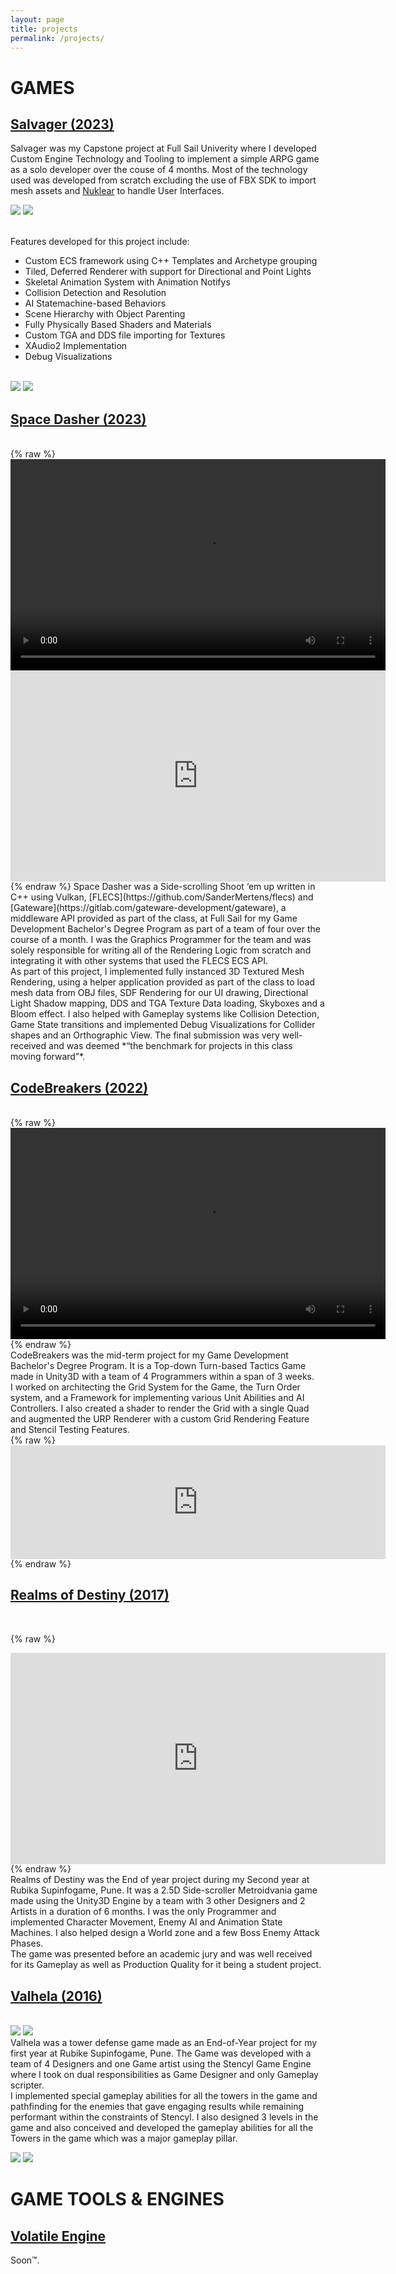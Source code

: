 ```yaml
---
layout: page
title: projects
permalink: /projects/
---
```

# GAMES

## <u>Salvager (2023)</u>
Salvager was my Capstone project at Full Sail Univerity where I developed Custom Engine Technology and Tooling to implement a simple ARPG game as a solo developer over the couse of 4 months. Most of the technology used was developed from scratch excluding the use of FBX SDK to import mesh assets and [Nuklear](https://github.com/Immediate-Mode-UI/Nuklear) to handle User Interfaces.

![](/assets/projects/Salvager_GameStart.png) ![](/assets/projects/Salvager_Combat.png)

<br>Features developed for this project include:<br>
 - Custom ECS framework using C++ Templates and Archetype grouping
 - Tiled, Deferred Renderer with support for Directional and Point Lights
 - Skeletal Animation System with Animation Notifys
 - Collision Detection and Resolution
 - AI Statemachine-based Behaviors
 - Scene Hierarchy with Object Parenting
 - Fully Physically Based Shaders and Materials
 - Custom TGA and DDS file importing for Textures
 - XAudio2 Implementation
 - Debug Visualizations

<br>![](/assets/projects/Salvager_Debug.png) ![](/assets/projects/Salvager_FreeCam.png)

## <u>Space Dasher (2023)</u>
<br>
{% raw %}
<div style="text-align: center;">
<video width="600" height="337.5" controls>
<source src="https://github.com/sreetunks/website/blob/main/assets/projects/Space_Dasher_Preview.mp4" type="video/mp4">
</video>
<iframe width="600" height="337.5" src="https://www.youtube.com/embed/At0d2aB6zYA?rel=0;autoplay=0;modestbranding=1;fs=0" title="Space Dasher by Yell Games" frameborder="0" allow="accelerometer; encrypted-media; gyroscope"></iframe>
</div>
{% endraw %}
Space Dasher was a Side-scrolling Shoot ‘em up written in C++ using Vulkan, [FLECS](https://github.com/SanderMertens/flecs) and [Gateware](https://gitlab.com/gateware-development/gateware), a middleware API provided as part of the class, at Full Sail for my Game Development Bachelor's Degree Program as part of a team of four over the course of a month. I was the Graphics Programmer for the team and was solely responsible for writing all of the Rendering Logic from scratch and integrating it with other systems that used the FLECS ECS API.
<br>As part of this project, I implemented fully instanced 3D Textured Mesh Rendering, using a helper application provided as part of the class to load mesh data from OBJ files, SDF Rendering for our UI drawing, Directional Light Shadow mapping, DDS and TGA Texture Data loading, Skyboxes and a Bloom effect. I also helped with Gameplay systems like Collision Detection, Game State transitions and implemented Debug Visualizations for Collider shapes and an Orthographic View. The final submission was very well-received and was deemed *“the benchmark for projects in this class moving forward”*.

## <u>CodeBreakers (2022)</u>
<br>
{% raw %}
<div style="text-align: center;">
<video width="600" height="337.5" controls>
<source src="https://github.com/sreetunks/website/blob/main/assets/projects/Code_Breakers_Preview.mp4" type="video/mp4">
</video>
</div>
{% endraw %}
<br>CodeBreakers was the mid-term project for my Game Development Bachelor's Degree Program. It is a Top-down Turn-based Tactics Game made in Unity3D with a team of 4 Programmers within a span of 3 weeks.
<br>I worked on architecting the Grid System for the Game, the Turn Order system, and a Framework for implementing various Unit Abilities and AI Controllers. I also created a shader to render the Grid with a single Quad and augmented the URP Renderer with a custom Grid Rendering Feature and Stencil Testing Features.
<br>
{% raw %}
<div style="text-align: center;">
<iframe height="181.5" frameborder="0" src="https://itch.io/embed/1697301" width="600"><a href="https://sreetunks.itch.io/code-breakers">Code Breakers by sreetunks, Tee97, RuKira</a></iframe>
</div>
{% endraw %}

## <u>Realms of Destiny (2017)</u>
<br>

{% raw %}
<div style="text-align: center;">
<iframe width="600" height="337.5" src="https://www.youtube.com/embed/h38T1eN82D0?rel=0;autoplay=0;modestbranding=1;fs=0" title="Realms of Destiny by Half-Lens" frameborder="0" allow="accelerometer; encrypted-media; gyroscope"></iframe>
</div>
{% endraw %}
<br>
Realms of Destiny was the End of year project during my Second year at Rubika Supinfogame, Pune. It was a 2.5D Side-scroller Metroidvania game made using the Unity3D Engine by a team with 3 other Designers and 2 Artists in a duration of 6 months. I was the only Programmer and implemented Character Movement, Enemy AI and Animation State Machines. I also helped design a World zone and a few Boss Enemy Attack Phases.
<br>The game was presented before an academic jury and was well received for its Gameplay as well as Production Quality for it being a student project.

## <u>Valhela (2016)</u>
<br>![](/assets/projects/valhela_1.png)    ![](/assets/projects/valhela_2.png)<br>
Valhela was a tower defense game made as an End-of-Year project for my first year at Rubike Supinfogame, Pune.
The Game was developed with a team of 4 Designers and one Game artist using the Stencyl Game Engine where I took on dual responsibilities as Game Designer and only Gameplay scripter.
<br>I implemented special gameplay abilities for all the towers in the game and pathfinding for the enemies that gave engaging results while remaining performant within the constraints of Stencyl. I also designed 3 levels in the game and also conceived and developed the gameplay abilities for all the Towers in the game which was a major gameplay pillar.
<br>


![](/assets/projects/valhela_3.png)    ![](/assets/projects/valhela_4.png)

# GAME TOOLS & ENGINES
## <u>Volatile Engine</u>
Soon™.
